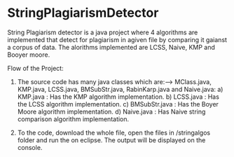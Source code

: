 # StringPlagiarismDetector
String Plagiarism detector is a java project where 4 algorithms are implemented that detect for plagiarism in agiven file by comparing it gaianst a corpus of data. 
The alorithms implemented are LCSS, Naive, KMP and Booyer moore. 

Flow of the Project:
	
1. The source code has many java classes which are:--> MClass.java, KMP.java, LCSS.java, BMSubStr.java, RabinKarp.java and Naive.java:
   a) KMP.java : Has the KMP algorithm implementation.
   b) LCSS.java : Has the LCSS algorithm implementation.
   c) BMSubStr.java : Has the Boyer Moore algorithm implementation.
   d) Naive.java : Has Naive string comparison algorithm implementation.

2. To the code, download the whole file, open the files in /stringalgos folder and run the on eclipse. The output will be displayed on the console.